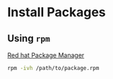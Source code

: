 # Install Packages

## Using `rpm`

[Red hat Package Manager](http://rpm.org/)

```bash
rpm -ivh /path/to/package.rpm
```
